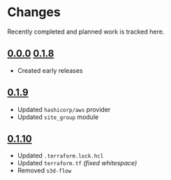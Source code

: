 # Changes
Recently completed and planned work is tracked here.

## [0.0.0](.) [0.1.8](.)
- Created early releases

## [0.1.9](.)
- Updated `hashicorp/aws` provider
- Updated `site_group` module

## [0.1.10](.)
- Updated `.terraform.lock.hcl`
- Updated `terraform.tf` _(fixed whitespace)_
- Removed `s3d-flow`

